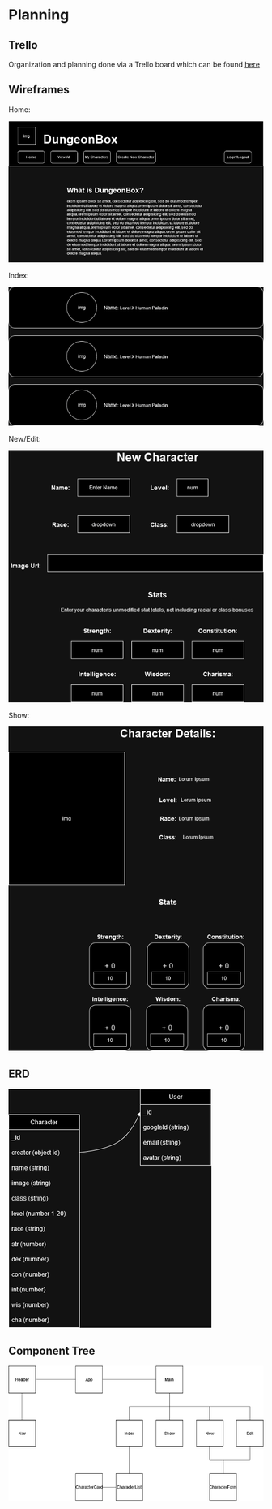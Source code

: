 # Planning

## Trello

Organization and planning done via a Trello board which can be found [here](https://trello.com/invite/b/jV9yjXyh/ATTI1c26f0373e785ae94237e6b86f9a513f610C8CCB/dungeonbox)

## Wireframes

Home:

![home page wireframe](https://github.com/LSmith97/DungeonBox/blob/main/resources/DungeonBox%20Wirefrmes-Home.drawio.png)

Index:

![index page wireframe](https://github.com/LSmith97/DungeonBox/blob/main/resources/DungeonBox%20Wirefrmes-Index.drawio.png)

New/Edit:

![edit page wireframe](https://github.com/LSmith97/DungeonBox/blob/main/resources/DungeonBox%20Wirefrmes-New_Edit.drawio.png)

Show:

![show page wireframe](https://github.com/LSmith97/DungeonBox/blob/main/resources/DungeonBox%20Wirefrmes-Show.drawio.png)

## ERD

![ERD](https://github.com/LSmith97/DungeonBox/blob/main/resources/DungeonBox%20ERD.drawio.png)

## Component Tree

![Component Tree](https://github.com/LSmith97/DungeonBox/blob/main/resources/Component%20tree.drawio.png)

